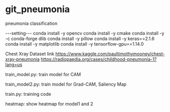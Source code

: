 # git_pneumonia
 pneumonia classification

---setting---
conda install -y opencv
conda install -y cmake
conda install -y -c conda-forge dlib
conda install -y pillow
conda install -y keras==2.1.6
conda install -y matplotlib
conda install -y tensorflow-gpu==1.14.0

Chest Xray Dataset link
https://www.kaggle.com/paultimothymooney/chest-xray-pneumonia
https://radiopaedia.org/cases/childhood-pneumonia-1?lang=us

train_model.py: train model for CAM

train_model2.py: train model for Grad-CAM, Saliency Map

train.py: training code

heatmap: show heatmap for model1 and 2
